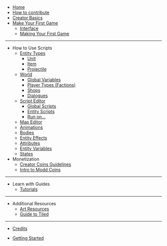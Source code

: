 <!-- docs/_sidebar.md -->

* [Home](/)
* [How to contribute](how-to-contribute.md)
* [Creator Basics](/overview/overview.md)
* [Make Your First Game](first-game/making-first-game.md)
    * [Interface](/overview/Interface.md)
    * [Making Your First Game](first-game/first-game-tutorial.md)
---
* How to Use Scripts
    * [Entity Types](using-scripts/entity-types/entity-types.md)
        * [Unit](using-scripts/entity-types/unit.md)
        * [Item](using-scripts/entity-types/item.md)
        * [Projectile](using-scripts/entity-types/projectile.md)
    * [World](using-scripts/world/world.md)
        * [Global Variables](using-scripts/world/global-variables.md)
        * [Player Types (Factions)](using-scripts/world/player-types.md)
        * [Shops](using-scripts/world/shops.md)
        * [Dialogues](using-scripts/world/dialogues.md)
    * [Script Editor](using-scripts/script-editor/script-editor.md)
        * [Global Scripts](using-scripts/script-editor/script-editor.md)
        * [Entity Scripts](using-scripts/script-editor/entity-scripts.md)
        * [Run on...](using-scripts/script-editor/run-on.md)
    * [Map Editor](using-scripts/map-editor/map-editor.md)
    * [Animations](using-scripts/animations/animations.md)
    * [Bodies](using-scripts/bodies/bodies.md)
    * [Entity Effects](using-scripts/entity-effects/entity-effects.md)
    * [Attributes](using-scripts/attributes/attributes.md)
    * [Entity Variables](using-scripts/entity-variables/entity-variables.md)
    * [States](using-scripts/states/states.md)
* Monetization
    * [Creator Coins Guidelines](creator-coin-guideline.md)
    * [Intro to Modd Coins](monetization/intro-to-coins.md)
---
* Learn with Guides
    * [Tutorials](guides/tutorials-list.md)
---
* Additional Resources
    * [Art Resources](more-resources/art-links.md)
    * [Guide to Tiled](more-resources/tiled.md)
---
* [Credits](credits.md)

* [Getting Started](/getting-started/getting-started.md)

